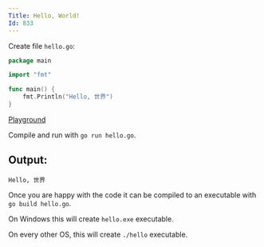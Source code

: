 ```yaml
---
Title: Hello, World!
Id: 833
---
```

Create file `hello.go`:

```go
package main

import "fmt"

func main() {
    fmt.Println("Hello, 世界")
}
```

[Playground](https://play.golang.org/p/I3l_5RKJts)

Compile and run with `go run hello.go`.

## Output:

```text
Hello, 世界
```

Once you are happy with the code it can be compiled to an executable with `go build hello.go`.

On Windows this will create `hello.exe` executable.

On every other OS, this will create `./hello` executable.
